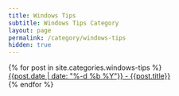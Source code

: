 ```yaml
---
title: Windows Tips
subtitle: Windows Tips Category
layout: page
permalink: /category/windows-tips
hidden: true
---
```


<ul style="list-style-type:none;padding:0;margin:0;">
{% for post in site.categories.windows-tips %}
    <li style=""><a href="{{post.url}}">{{post.date | date: "%-d %b %Y"}} - {{post.title}}</a></li>
{% endfor %}
</ul>